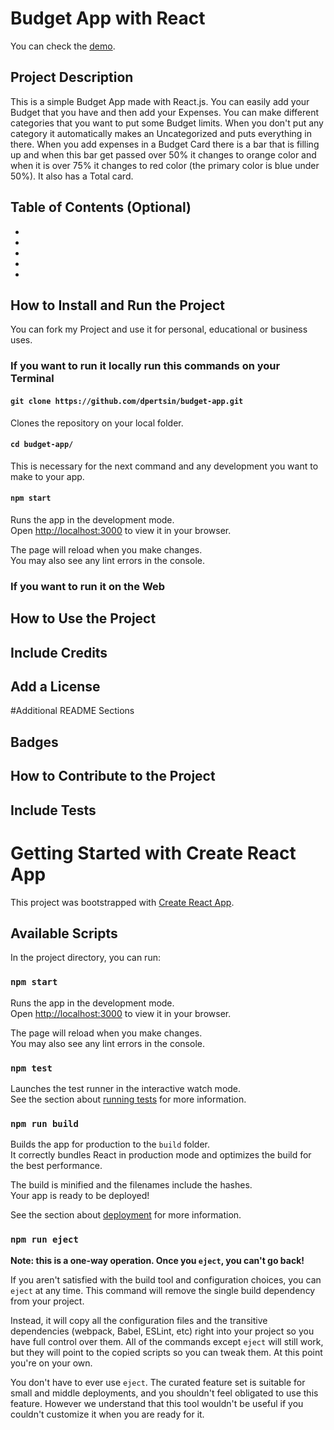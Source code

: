 # Budget App with React
You can check the [demo](#).

## Project Description
This is a simple Budget App made with React.js. You can easily add your Budget that you have and then add your Expenses. You can make different categories that you want to put some Budget limits. When you don't put any category it automatically makes an Uncategorized and puts everything in there. When you add expenses in a Budget Card there is a bar that is filling up and when this bar get passed over 50% it changes to orange color and when it is over 75% it changes to red color (the primary color is blue under 50%). It also has a Total card.

## Table of Contents (Optional)
-
-
-
-
-

## How to Install and Run the Project
You can fork my Project and use it for personal, educational or business uses. 
### If you want to run it locally run this commands on your Terminal

#### `git clone https://github.com/dpertsin/budget-app.git`

Clones the repository on your local folder.

#### `cd budget-app/`

This is necessary for the next command and any development you want to make to your app.

#### `npm start`

Runs the app in the development mode.\
Open [http://localhost:3000](http://localhost:3000) to view it in your browser.

The page will reload when you make changes.\
You may also see any lint errors in the console.

### If you want to run it on the Web

## How to Use the Project

## Include Credits

## Add a License

#Additional README Sections
## Badges

## How to Contribute to the Project 

## Include Tests

# Getting Started with Create React App

This project was bootstrapped with [Create React App](https://github.com/facebook/create-react-app).

## Available Scripts

In the project directory, you can run:

### `npm start`

Runs the app in the development mode.\
Open [http://localhost:3000](http://localhost:3000) to view it in your browser.

The page will reload when you make changes.\
You may also see any lint errors in the console.

### `npm test`

Launches the test runner in the interactive watch mode.\
See the section about [running tests](https://facebook.github.io/create-react-app/docs/running-tests) for more information.

### `npm run build`

Builds the app for production to the `build` folder.\
It correctly bundles React in production mode and optimizes the build for the best performance.

The build is minified and the filenames include the hashes.\
Your app is ready to be deployed!

See the section about [deployment](https://facebook.github.io/create-react-app/docs/deployment) for more information.

### `npm run eject`

**Note: this is a one-way operation. Once you `eject`, you can't go back!**

If you aren't satisfied with the build tool and configuration choices, you can `eject` at any time. This command will remove the single build dependency from your project.

Instead, it will copy all the configuration files and the transitive dependencies (webpack, Babel, ESLint, etc) right into your project so you have full control over them. All of the commands except `eject` will still work, but they will point to the copied scripts so you can tweak them. At this point you're on your own.

You don't have to ever use `eject`. The curated feature set is suitable for small and middle deployments, and you shouldn't feel obligated to use this feature. However we understand that this tool wouldn't be useful if you couldn't customize it when you are ready for it.
